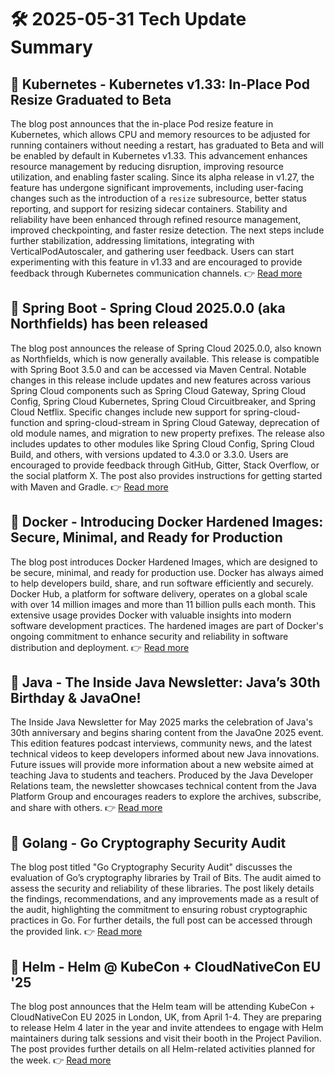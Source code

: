 # 🛠️ 2025-05-31 Tech Update Summary

## 🔹 Kubernetes - Kubernetes v1.33: In-Place Pod Resize Graduated to Beta
The blog post announces that the in-place Pod resize feature in Kubernetes, which allows CPU and memory resources to be adjusted for running containers without needing a restart, has graduated to Beta and will be enabled by default in Kubernetes v1.33. This advancement enhances resource management by reducing disruption, improving resource utilization, and enabling faster scaling. Since its alpha release in v1.27, the feature has undergone significant improvements, including user-facing changes such as the introduction of a `resize` subresource, better status reporting, and support for resizing sidecar containers. Stability and reliability have been enhanced through refined resource management, improved checkpointing, and faster resize detection. The next steps include further stabilization, addressing limitations, integrating with VerticalPodAutoscaler, and gathering user feedback. Users can start experimenting with this feature in v1.33 and are encouraged to provide feedback through Kubernetes communication channels.
👉 [Read more](https://kubernetes.io/blog/2025/05/16/kubernetes-v1-33-in-place-pod-resize-beta/)

## 🔹 Spring Boot - Spring Cloud 2025.0.0 (aka Northfields) has been released
The blog post announces the release of Spring Cloud 2025.0.0, also known as Northfields, which is now generally available. This release is compatible with Spring Boot 3.5.0 and can be accessed via Maven Central. Notable changes in this release include updates and new features across various Spring Cloud components such as Spring Cloud Gateway, Spring Cloud Config, Spring Cloud Kubernetes, Spring Cloud Circuitbreaker, and Spring Cloud Netflix. Specific changes include new support for spring-cloud-function and spring-cloud-stream in Spring Cloud Gateway, deprecation of old module names, and migration to new property prefixes. The release also includes updates to other modules like Spring Cloud Config, Spring Cloud Build, and others, with versions updated to 4.3.0 or 3.3.0. Users are encouraged to provide feedback through GitHub, Gitter, Stack Overflow, or the social platform X. The post also provides instructions for getting started with Maven and Gradle.
👉 [Read more](https://spring.io/blog/2025/05/29/spring-cloud-2025-0-0-is-abvailable)

## 🔹 Docker - Introducing Docker Hardened Images: Secure, Minimal, and Ready for Production
The blog post introduces Docker Hardened Images, which are designed to be secure, minimal, and ready for production use. Docker has always aimed to help developers build, share, and run software efficiently and securely. Docker Hub, a platform for software delivery, operates on a global scale with over 14 million images and more than 11 billion pulls each month. This extensive usage provides Docker with valuable insights into modern software development practices. The hardened images are part of Docker's ongoing commitment to enhance security and reliability in software distribution and deployment.
👉 [Read more](https://www.docker.com/blog/introducing-docker-hardened-images/)

## 🔹 Java - The Inside Java Newsletter: Java’s 30th Birthday &amp; JavaOne!
The Inside Java Newsletter for May 2025 marks the celebration of Java's 30th anniversary and begins sharing content from the JavaOne 2025 event. This edition features podcast interviews, community news, and the latest technical videos to keep developers informed about new Java innovations. Future issues will provide more information about a new website aimed at teaching Java to students and teachers. Produced by the Java Developer Relations team, the newsletter showcases technical content from the Java Platform Group and encourages readers to explore the archives, subscribe, and share with others.
👉 [Read more](https://inside.java/2025/05/28/inside-java-newsletter/)

## 🔹 Golang - Go Cryptography Security Audit
The blog post titled "Go Cryptography Security Audit" discusses the evaluation of Go’s cryptography libraries by Trail of Bits. The audit aimed to assess the security and reliability of these libraries. The post likely details the findings, recommendations, and any improvements made as a result of the audit, highlighting the commitment to ensuring robust cryptographic practices in Go. For further details, the full post can be accessed through the provided link.
👉 [Read more](https://go.dev/blog/tob-crypto-audit)

## 🔹 Helm - Helm @ KubeCon + CloudNativeCon EU '25
The blog post announces that the Helm team will be attending KubeCon + CloudNativeCon EU 2025 in London, UK, from April 1-4. They are preparing to release Helm 4 later in the year and invite attendees to engage with Helm maintainers during talk sessions and visit their booth in the Project Pavilion. The post provides further details on all Helm-related activities planned for the week.
👉 [Read more](https://helm.sh/blog/helm-at-kubecon-eu-25/)

